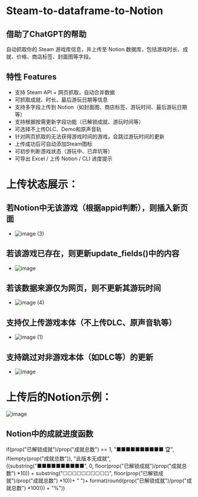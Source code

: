 # Steam-to-dataframe-to-Notion
## 借助了ChatGPT的帮助
自动抓取你的 Steam 游戏库信息，并上传至 Notion 数据库，包括游戏时长、成就、价格、商店标签、封面图等字段。

## 特性 Features
- 支持 Steam API + 网页抓取，自动合并数据
- 可抓取成就、时长、最后游玩日期等信息
- 支持多字段上传到 Notion（如封面图、商店标签、游玩时间、最后游玩日期等）
- 支持根据按需更新字段功能（已解锁成就、游玩时间等）
- 可选择不上传DLC、Demo和原声音轨
- 针对网页抓取的无法获得游戏时间的游戏，会跳过游玩时间的更新
- 上传成功后可自动添加Steam图标
- 可初步判断游戏状态（游玩中、已弃坑等）
- 可导出 Excel / 上传 Notion / CLI 进度提示

# 上传状态展示：
## 若Notion中无该游戏（根据appid判断），则插入新页面
- ![image (3)](https://github.com/user-attachments/assets/8eebddab-5b39-491f-acc5-5392c03e19b5)
## 若该游戏已存在，则更新update_fields()中的内容
- ![image](https://github.com/user-attachments/assets/595b9173-ec6d-4d3b-a594-8ff5aa950501)
## 若该数据来源仅为网页，则不更新其游玩时间
- ![image (4)](https://github.com/user-attachments/assets/65b548b0-fef3-4b86-a5fa-d6f86ec0ada5)
## 支持仅上传游戏本体（不上传DLC、原声音轨等）
- ![image (1)](https://github.com/user-attachments/assets/5e14a902-faee-4084-a529-f1914ebfdbdf)
## 支持跳过对非游戏本体（如DLC等）的更新
- ![image](https://github.com/user-attachments/assets/060a7ede-7707-4179-b004-a6cc1d30e534)


# 上传后的Notion示例：
![image](https://github.com/user-attachments/assets/7d2f431f-6cf9-4fbc-9b8d-ab67d67bf4b2)

## Notion中的成就进度函数
if(prop("已解锁成就")/prop("成就总数") == 1, "■■■■■■■■■■ 🏆", if(empty(prop("成就总数")), "此版本无成就", ((substring("■■■■■■■■■■", 0, floor(prop("已解锁成就")/prop("成就总数") *10))  + substring("☐☐☐☐☐☐☐☐☐☐", floor(prop("已解锁成就")/prop("成就总数") *10))+ " ")+ format(round(prop("已解锁成就")/prop("成就总数") *100))) + "%"))

